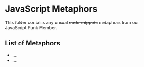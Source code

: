 # JavaScript Metaphors

This folder contains any unsual ~~code snippets~~ metaphors from our JavaScript Punk Member.

## List of Metaphors
- ....
- ....